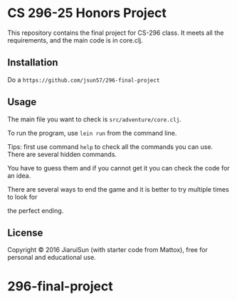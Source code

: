 # CS 296-25 Honors Project

This repository contains the final project for CS-296 class. It meets all the requirements,
and the main code is in core.clj.

## Installation

Do a `https://github.com/jsun57/296-final-project`

## Usage

The main file you want to check is `src/adventure/core.clj`.

To run the program, use `lein run` from the command line.

Tips: first use command `help` to check all the commands you can use. There are several hidden commands.

You have to guess them and if you cannot get it you can check the code for an idea.

There are several ways to end the game and it is better to try multiple times to look for

the perfect ending.

## License

Copyright © 2016 JiaruiSun (with starter code from Mattox), free for personal and educational use.

# 296-final-project
